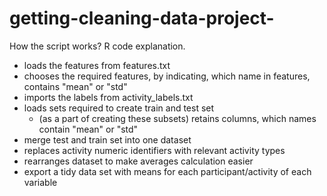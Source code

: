 getting-cleaning-data-project-
==============================

How the script works? R code explanation.

- loads the features from features.txt
- chooses the required features, by indicating, which name in features, contains "mean" or "std"
- imports the labels from activity_labels.txt
- loads sets required to create train and test set
	- (as a part of creating these subsets) retains columns, which names contain "mean" 		or "std"       
- merge test and train set into one dataset
- replaces activity numeric identifiers with relevant activity types
- rearranges dataset to make averages calculation easier 
- export a tidy data set with means for each participant/activity of each variable 

